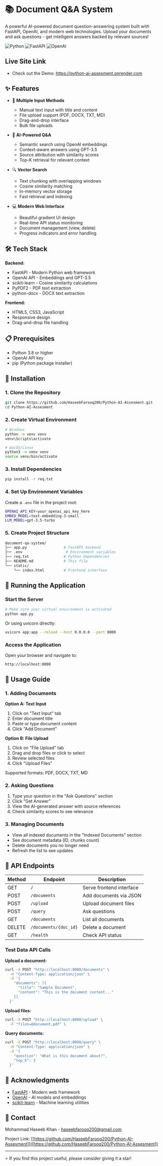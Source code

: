 # 📚 Document Q&A System

A powerful AI-powered document question-answering system built with FastAPI, OpenAI, and modern web technologies. Upload your documents and ask questions - get intelligent answers backed by relevant sources!

![Python](https://img.shields.io/badge/python-3.8+-blue.svg)
![FastAPI](https://img.shields.io/badge/FastAPI-0.104+-green.svg)
![OpenAI](https://img.shields.io/badge/OpenAI-API-orange.svg)

## Live Site Link
 - Check out the Demo:  https://python-ai-assesment.onrender.com

## ✨ Features

- 📄 **Multiple Input Methods**
  - Manual text input with title and content
  - File upload support (PDF, DOCX, TXT, MD)
  - Drag-and-drop interface
  - Bulk file uploads

- 🤖 **AI-Powered Q&A**
  - Semantic search using OpenAI embeddings
  - Context-aware answers using GPT-3.5
  - Source attribution with similarity scores
  - Top-K retrieval for relevant context

- 🔍 **Vector Search**
  - Text chunking with overlapping windows
  - Cosine similarity matching
  - In-memory vector storage
  - Fast retrieval and indexing

- 💻 **Modern Web Interface**
  - Beautiful gradient UI design
  - Real-time API status monitoring
  - Document management (view, delete)
  - Progress indicators and error handling

## 🛠️ Tech Stack

**Backend:**
- FastAPI - Modern Python web framework
- OpenAI API - Embeddings and GPT-3.5
- scikit-learn - Cosine similarity calculations
- PyPDF2 - PDF text extraction
- python-docx - DOCX text extraction

**Frontend:**
- HTML5, CSS3, JavaScript
- Responsive design
- Drag-and-drop file handling

## 📋 Prerequisites

- Python 3.8 or higher
- OpenAI API key
- pip (Python package installer)

## 🚀 Installation

### 1. Clone the Repository

```bash
git clone https://github.com/HaseebFarooq200/Python-AI-Assesment.git
cd Python-AI-Assesment
```

### 2. Create Virtual Environment

```bash
# Windows
python -m venv venv
venv\Scripts\activate

# macOS/Linux
python3 -m venv venv
source venv/bin/activate
```

### 3. Install Dependencies

```bash
pip install -r req.txt
```


### 4. Set Up Environment Variables

Create a `.env` file in the project root:

```bash
OPENAI_API_KEY=your_openai_api_key_here
EMBED_MODEL=text-embedding-3-small
LLM_MODEL=gpt-3.5-turbo
```

### 5. Create Project Structure

```bash
document-qa-system/
├── app.py                 # FastAPI backend
├── .env                    # Environment variables
├── req.txt                # Python dependencies
├── README.md              # This file
└── static/
    └── index.html         # Frontend interface
```

## 🎯 Running the Application

### Start the Server

```bash
# Make sure your virtual environment is activated
python app.py
```

Or using uvicorn directly:

```bash
uvicorn app:app --reload --host 0.0.0.0 --port 8000
```

### Access the Application

Open your browser and navigate to:
```
http://localhost:8000
```


## 📖 Usage Guide

### 1. Adding Documents

**Option A: Text Input**
1. Click on "Text Input" tab
2. Enter document title
3. Paste or type document content
4. Click "Add Document"

**Option B: File Upload**
1. Click on "File Upload" tab
2. Drag and drop files or click to select
3. Review selected files
4. Click "Upload Files"

Supported formats: PDF, DOCX, TXT, MD

### 2. Asking Questions

1. Type your question in the "Ask Questions" section
2. Click "Get Answer"
3. View the AI-generated answer with source references
4. Check similarity scores to see relevance

### 3. Managing Documents

- View all indexed documents in the "Indexed Documents" section
- See document metadata (ID, chunks count)
- Delete documents you no longer need
- Refresh the list to see updates

## 🔧 API Endpoints

| Method | Endpoint | Description |
|--------|----------|-------------|
| GET | `/` | Serve frontend interface |
| POST | `/documents` | Add documents via JSON |
| POST | `/upload` | Upload document files |
| POST | `/query` | Ask questions |
| GET | `/documents` | List all documents |
| DELETE | `/documents/{doc_id}` | Delete a document |
| GET | `/health` | Check API status |

### Test Data API Calls

**Upload a document:**
```bash
curl -X POST "http://localhost:8000/documents" \
  -H "Content-Type: application/json" \
  -d '{
    "documents": [{
      "title": "Sample Document",
      "content": "This is the document content..."
    }]
  }'
```

**Upload files:**
```bash
curl -X POST "http://localhost:8000/upload" \
  -F "files=@document.pdf" \
```

**Query documents:**
```bash
curl -X POST "http://localhost:8000/query" \
  -H "Content-Type: application/json" \
  -d '{
    "question": "What is this document about?",
    "top_k": 3
  }'
```

## 🙏 Acknowledgments

- [FastAPI](https://fastapi.tiangolo.com/) - Modern web framework
- [OpenAI](https://openai.com/) - AI models and embeddings
- [scikit-learn](https://scikit-learn.org/) - Machine learning utilities

## 📧 Contact

Mohammad Haseeb Khan - haseebfarooq200@gmail.com

Project Link: [[https://github.com/HaseebFarooq200/Python-AI-Assesment]]([https://github.com/HaseebFarooq200/Python-AI-Assesment])

---

⭐ If you find this project useful, please consider giving it a star!

